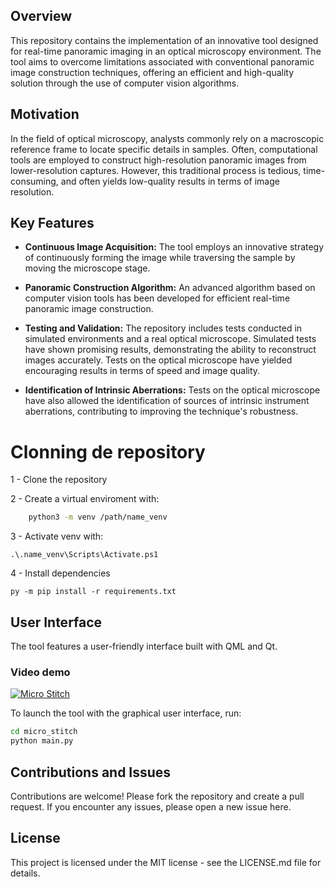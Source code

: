 
## Overview

This repository contains the implementation of an innovative tool designed for real-time panoramic imaging in an optical microscopy environment. The tool aims to overcome limitations associated with conventional panoramic image construction techniques, offering an efficient and high-quality solution through the use of computer vision algorithms.

## Motivation

In the field of optical microscopy, analysts commonly rely on a macroscopic reference frame to locate specific details in samples. Often, computational tools are employed to construct high-resolution panoramic images from lower-resolution captures. However, this traditional process is tedious, time-consuming, and often yields low-quality results in terms of image resolution.

## Key Features

- **Continuous Image Acquisition:** The tool employs an innovative strategy of continuously forming the image while traversing the sample by moving the microscope stage.

- **Panoramic Construction Algorithm:** An advanced algorithm based on computer vision tools has been developed for efficient real-time panoramic image construction.

- **Testing and Validation:** The repository includes tests conducted in simulated environments and a real optical microscope. Simulated tests have shown promising results, demonstrating the ability to reconstruct images accurately. Tests on the optical microscope have yielded encouraging results in terms of speed and image quality.

- **Identification of Intrinsic Aberrations:** Tests on the optical microscope have also allowed the identification of sources of intrinsic instrument aberrations, contributing to improving the technique's robustness.

# Clonning de repository

1 - Clone the repository

2 - Create a virtual enviroment with:
```bash
    python3 -m venv /path/name_venv
```

3 - Activate venv with:
    
    .\.name_venv\Scripts\Activate.ps1

4 - Install dependencies

    py -m pip install -r requirements.txt

## User Interface

The tool features a user-friendly interface built with QML and Qt.

### Video demo
[![Micro Stitch](https://i3.ytimg.com/vi/4HrGwN9sFaQ/hqdefault.jpg)](https://youtu.be/4HrGwN9sFaQ)


To launch the tool with the graphical user interface, run:

```bash
cd micro_stitch
python main.py
```

## Contributions and Issues
Contributions are welcome! Please fork the repository and create a pull request.
If you encounter any issues, please open a new issue here.
## License
This project is licensed under the MIT license - see the LICENSE.md file for details.
